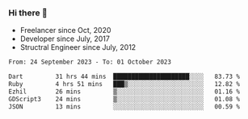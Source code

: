 ### Hi there 👋

- Freelancer since Oct, 2020
- Developer since July, 2017
- Structral Engineer since July, 2012

<!--START_SECTION:waka-->

```txt
From: 24 September 2023 - To: 01 October 2023

Dart         31 hrs 44 mins  █████████████████████░░░░   83.73 %
Ruby         4 hrs 51 mins   ███▒░░░░░░░░░░░░░░░░░░░░░   12.82 %
Ezhil        26 mins         ▒░░░░░░░░░░░░░░░░░░░░░░░░   01.16 %
GDScript3    24 mins         ▒░░░░░░░░░░░░░░░░░░░░░░░░   01.08 %
JSON         13 mins         ░░░░░░░░░░░░░░░░░░░░░░░░░   00.59 %
```

<!--END_SECTION:waka-->
